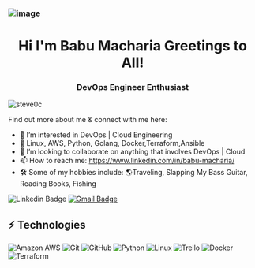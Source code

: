 ### ![image](https://github.com/bmacharia/bmacharia/assets/66896673/67bd7f6d-40db-4215-9c2c-36b36898cfd9)

<h1 align="center">Hi I'm Babu Macharia Greetings to All!</h1>
<h3 align="center">DevOps Engineer Enthusiast</h3>

<p align="left"> <img src="https://komarev.com/ghpvc/?username=steve0c&label=Profile%20views&color=0e75b6&style=flat" alt="steve0c" /> </p>

<!-- Introduce yourself and give a brief introduction about yourself here.  Also include what tech you're interested in and what you are currently learning -->

Find out more about me & connect with me here:

- 👀 I’m interested in DevOps | Cloud Engineering
- 🌱 Linux, AWS, Python, Golang, Docker,Terraform,Ansible
- 💞️ I’m looking to collaborate on anything that involves DevOps | Cloud 
- 📫 How to reach me: https://www.linkedin.com/in/babu-macharia/
- 🛠️ Some of my hobbies include: 🌎Traveling, Slapping My Bass Guitar, Reading Books, Fishing



<!-- Replace the fields below with the information requested. Remember to remove the encapsulating <> characters. For spaces in names, use %20 (e.g. Stephen%20Cleary) -->

![Linkedin Badge](https://img.shields.io/badge/-Babu%20Macharia-blue?style=flat-square&logo=Linkedin&logoColor=white&link=https://linkedin.com/in/babu-macharia/)
[![Gmail Badge](https://img.shields.io/badge/-babu.macharia@gmail.com-c14438?style=flat-square&logo=Gmail&logoColor=white&link=mailto:babu.macharia@gmail.com)](mailto:babu.macharia@gmail.com)



## ⚡ Technologies

<!-- Check out the Badges folder for more badges -->

![Amazon AWS](https://img.shields.io/badge/Amazon%20AWS-232F3E?style=flat-square&logo=amazon-aws)
![Git](https://img.shields.io/badge/-Git-black?style=flat-square&logo=git)
![GitHub](https://img.shields.io/badge/-GitHub-181717?style=flat-square&logo=github)
![Python](https://img.shields.io/badge/-Python-black?style=flat-square&logo=Python)
![Linux](https://img.shields.io/badge/Linux-FCC624?style=flat-square&logo=linux&logoColor=black)
![Trello](https://img.shields.io/badge/Trello-%23026AA7.svg?style=flat-square&logo=Trello&logoColor=white)
![Docker](https://img.shields.io/badge/docker-%230db7ed.svg?style=for-the-badge&logo=docker&logoColor=white)
![Terraform](https://img.shields.io/badge/terraform-%235835CC.svg?style=for-the-badge&logo=terraform&logoColor=white)

<!-- Replace the fields below with the information requested. Remember to remove the encapsulating <> characters. -->
